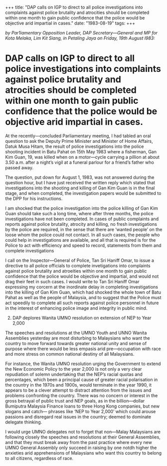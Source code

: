 +++ 
title: "DAP calls on IGP to direct to all police investigations into complaints against police brutality and atrocities should be completed within one month to gain public confidence that the police would be objective arid impartial in cases."
date: "1983-08-19"
tags:
+++

_by Par1iamentary Opposition Leader, DAP Secretary—General and MP for Kota Melaka, Lim Kit Siang, in Petaling Jaya on Friday, 19th August l983:_

# DAP calls on IGP to direct to all police investigations into complaints against police brutality and atrocities should be completed within one month to gain public confidence that the police would be objective arid impartial in cases.

At the recently—concluded Parliamentary meeting, I had tabled an oral question to ask the Deputy Prime Minister and Minister of Home Affairs, Datuk Musa Hitam, the result of police investigations into the police shooting incident in Batu Pahat on 15th May 1983 where a fisherman, Gan Kim Guan, 19, was killed when on a motor—cycle carrying a pillion at about 3.50 a.m. after a night’s vigil at a funeral parlour for a friend’s father who passed away.</u>

The question, put down for August 1, 1983, was not answered during the question hour, but I have just received the written reply which stated that investigations into the shooting and killing of Gan Kim Guan is in the final stage, and when completed, the investigation papers would be submitted to the DPP for his instructions.

I am shocked that the police investigation into the police killing of Gan Kim Guan should take such a long time, where after three months, the police investigations have not been completed. In cases of public complaints and reports against police brutality, atrocity and killing, no fresh investigations by the police are required, in the sense that there are ‘wanted people’ on the loose whom the police could not contact. In all such cases, the people who could help in investigations are available, and all that is required is for the Police to act with efficiency and speed to record, statements from them and complete investigations

I call on the Inspector—General of Police, Tan Sri Haniff Omar, to issue a directive to all police officials to complete invetigations into complaints against police brutality and atroeities within one month to gain public confidence that the police would be objective and impartial, and would not drag their feet in such cases. I would write to Tan Sri Haniff Omar expressing my corcern at the inordinate delay in completing investigations into the killing of Gan Kim Guan, which had shocked the whole town of Batu Pahat as well as the people of Malaysia, and to suggest that the Police must act speedily to complete all such reports against police personnel in future in the interest of enhancing police image and integrity in public mind.

2. DAP deplores Wanita UMNO resolution on extension of NEP to Year 2,000

The speeches and resolutions at the UMNO Youth and UNNO Wanita Assemblies yesterday are most disturbing to Malaysians who want the country to move forward towards greater national unity and sense of purpose where there would be less empasis arid pre—occupation with race and more stress on common national destiny of all Malaysians.

For instance, the Wanita UMNO resolution urging the Government to extend the New Economic Policy to the year 2,000 is not only a very clear repudiation of solemn undertaking that the NEP’s racial quotas and percentages, which been a principal cause of greater racial polarisation in the country in the 1970s and 1900s, would terminate in the year 1990, it appears to be a clever attempt to distract attention from the issues and problems confronting the country. There was no concern or interest in the gross betrayal of public trust and NEP goals, as in the billion—dollar Bumiputra Malaysia Finance loans to three Hong Kong companies, but new slogans and catch— phrases like ‘NEP to Year 2,000’ which could arouse passions and disregard real issues in the country; deemed to dominate delegate thinking.

I would urge UMNO delegates not to forget that non—Malay Malaysians are following closely the speeches and resolutions at their General Assemblies, and that they must break away from the past practice where every new UMNO General Assembly only succeed in raising by one notdh higher the anxieties arid apprehensions of Malaysians who want this country to belong to all citizens, regardless of race.
 
